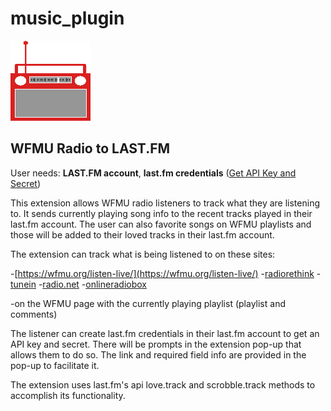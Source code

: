 # music_plugin


![This is an image](/images/radio_128px.png)
## WFMU Radio to LAST.FM

User needs:
**LAST.FM account**, **last.fm credentials** ([Get API Key and Secret](https://www.last.fm/api))

This extension allows WFMU radio listeners to track what they are listening to. It sends currently playing song info to the recent tracks played in their last.fm account. The user can also favorite songs on WFMU playlists and those will be added to their loved tracks in their last.fm account.

The extension can track what is being listened to on these sites: 

  -[https://wfmu.org/listen-live/](https://wfmu.org/listen-live/)
  -[radiorethink](https://www.radiorethink.com/tuner/index.cfm?stationCode=wfmu)
  -[tunein](https://tunein.com/radio/WFMU-911-s28808/) 
  -[radio.net](https://www.radio.net/s/wfmu)
  -[onlineradiobox](https://onlineradiobox.com/us/wfmu/?cs=us.wfmu)

  -on the WFMU page with the currently playing playlist (playlist and comments)

The listener can create last.fm credentials in their last.fm account to get an API key and secret. There will be prompts in the extension pop-up that allows them to do so. The link and required field info are provided in the pop-up to facilitate it.

The extension uses last.fm's api love.track and scrobble.track methods to accomplish its functionality.

